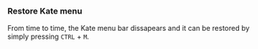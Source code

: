 ### Restore Kate menu

From time to time, the Kate menu bar dissapears and it can be restored by simply pressing `CTRL` + `M`.

